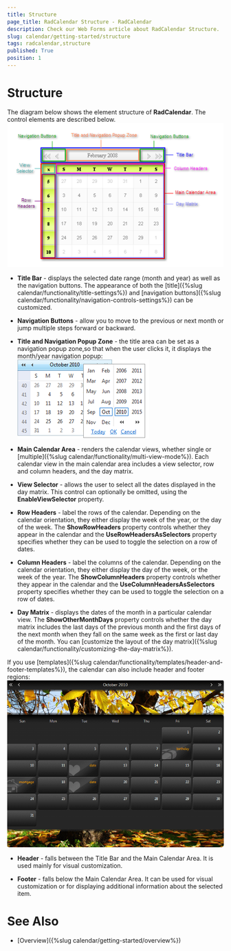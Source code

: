 ```yaml
---
title: Structure
page_title: RadCalendar Structure - RadCalendar
description: Check our Web Forms article about RadCalendar Structure.
slug: calendar/getting-started/structure
tags: radcalendar,structure
published: True
position: 1
---
```


# Structure



The diagram below shows the element structure of **RadCalendar**. The control elements are described below.
![RadCalendar structure](images/RadcalendarStructure.png)

* **Title Bar** - displays the selected date range (month and year) as well as the navigation buttons. The appearance of both the [title]({%slug calendar/functionality/title-settings%}) and [navigation buttons]({%slug calendar/functionality/navigation-controls-settings%}) can be customized.

* **Navigation Buttons** - allow you to move to the previous or next month or jump multiple steps forward or backward.

* **Title and Navigation Popup Zone** - the title area can be set as a navigation popup zone,so that when the user clicks it, it displays the month/year navigation popup:
![Overview of RadCalendar structure](images/calendar_overviewstructure_002.png)

* **Main Calendar Area** - renders the calendar views, whether single or [multiple]({%slug calendar/functionality/multi-view-mode%}). Each calendar view in the main calendar area includes a view selector, row and column headers, and the day matrix.

* **View Selector** - allows the user to select all the dates displayed in the day matrix. This control can optionally be omitted, using the **EnableViewSelector** property.

* **Row Headers** - label the rows of the calendar. Depending on the calendar orientation, they either display the week of the year, or the day of the week. The **ShowRowHeaders** property controls whether they appear in the calendar and the **UseRowHeadersAsSelectors** property specifies whether they can be used to toggle the selection on a row of dates.

* **Column Headers** - label the columns of the calendar. Depending on the calendar orientation, they either display the day of the week, or the week of the year. The **ShowColumnHeaders** property controls whether they appear in the calendar and the **UseColumnHeadersAsSelectors** property specifies whether they can be used to toggle the selection on a row of dates.

* **Day Matrix** - displays the dates of the month in a particular calendar view. The **ShowOtherMonthDays** property controls whether the day matrix includes the last days of the previous month and the first days of the next month when they fall on the same week as the first or last day of the month. You can [customize the layout of the day matrix]({%slug calendar/functionality/customizing-the-day-matrix%}).

If you use [templates]({%slug calendar/functionality/templates/header-and-footer-templates%}), the calendar can also include header and footer regions:
![Customized RadCalendar](images/calendar_overviewstructure_003.png)

* **Header** - falls between the Title Bar and the Main Calendar Аrea. It is used mainly for visual customization.

* **Footer** - falls below the Main Calendar Area. It can be used for visual customization or for displaying additional information about the selected item.

# See Also


 * [Overview]({%slug calendar/getting-started/overview%})
